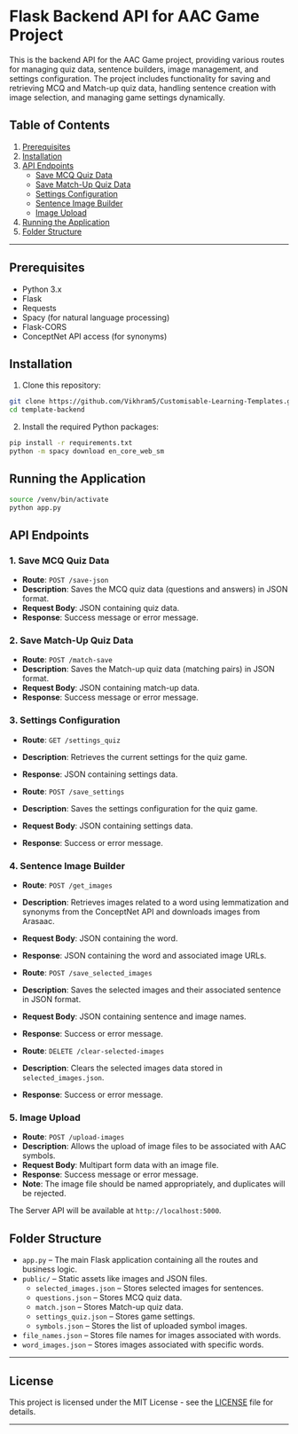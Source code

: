 
# Flask Backend API for AAC Game Project

This is the backend API for the AAC Game project, providing various routes for managing quiz data, sentence builders, image management, and settings configuration. The project includes functionality for saving and retrieving MCQ and Match-up quiz data, handling sentence creation with image selection, and managing game settings dynamically.

## Table of Contents

1. [Prerequisites](#prerequisites)
2. [Installation](#installation)
3. [API Endpoints](#api-endpoints)
   - [Save MCQ Quiz Data](#save-mcq-quiz-data)
   - [Save Match-Up Quiz Data](#save-match-up-quiz-data)
   - [Settings Configuration](#settings-configuration)
   - [Sentence Image Builder](#sentence-image-builder)
   - [Image Upload](#image-upload)
4. [Running the Application](#running-the-application)
5. [Folder Structure](#folder-structure)

---

## Prerequisites

- Python 3.x
- Flask
- Requests
- Spacy (for natural language processing)
- Flask-CORS
- ConceptNet API access (for synonyms)

## Installation

1. Clone this repository:

```bash
git clone https://github.com/Vikhram5/Customisable-Learning-Templates.git
cd template-backend
```

2. Install the required Python packages:

```bash
pip install -r requirements.txt
python -m spacy download en_core_web_sm
```


## Running the Application

```bash
source /venv/bin/activate
python app.py
```

## API Endpoints

### 1. **Save MCQ Quiz Data**
   - **Route**: `POST /save-json`
   - **Description**: Saves the MCQ quiz data (questions and answers) in JSON format.
   - **Request Body**: JSON containing quiz data.
   - **Response**: Success message or error message.

### 2. **Save Match-Up Quiz Data**
   - **Route**: `POST /match-save`
   - **Description**: Saves the Match-up quiz data (matching pairs) in JSON format.
   - **Request Body**: JSON containing match-up data.
   - **Response**: Success message or error message.

### 3. **Settings Configuration**
   - **Route**: `GET /settings_quiz`
   - **Description**: Retrieves the current settings for the quiz game.
   - **Response**: JSON containing settings data.
   
   - **Route**: `POST /save_settings`
   - **Description**: Saves the settings configuration for the quiz game.
   - **Request Body**: JSON containing settings data.
   - **Response**: Success or error message.

### 4. **Sentence Image Builder**
   - **Route**: `POST /get_images`
   - **Description**: Retrieves images related to a word using lemmatization and synonyms from the ConceptNet API and downloads images from Arasaac.
   - **Request Body**: JSON containing the word.
   - **Response**: JSON containing the word and associated image URLs.
   
   - **Route**: `POST /save_selected_images`
   - **Description**: Saves the selected images and their associated sentence in JSON format.
   - **Request Body**: JSON containing sentence and image names.
   - **Response**: Success or error message.
   
   - **Route**: `DELETE /clear-selected-images`
   - **Description**: Clears the selected images data stored in `selected_images.json`.
   - **Response**: Success or error message.

### 5. **Image Upload**
   - **Route**: `POST /upload-images`
   - **Description**: Allows the upload of image files to be associated with AAC symbols.
   - **Request Body**: Multipart form data with an image file.
   - **Response**: Success message or error message.
   - **Note**: The image file should be named appropriately, and duplicates will be rejected.


The Server API will be available at `http://localhost:5000`.

## Folder Structure

- `app.py` – The main Flask application containing all the routes and business logic.
- `public/` – Static assets like images and JSON files.
  - `selected_images.json` – Stores selected images for sentences.
  - `questions.json` – Stores MCQ quiz data.
  - `match.json` – Stores Match-up quiz data.
  - `settings_quiz.json` – Stores game settings.
  - `symbols.json` – Stores the list of uploaded symbol images.
- `file_names.json` – Stores file names for images associated with words.
- `word_images.json` – Stores images associated with specific words.

---

## License

This project is licensed under the MIT License - see the [LICENSE](LICENSE) file for details.

---

